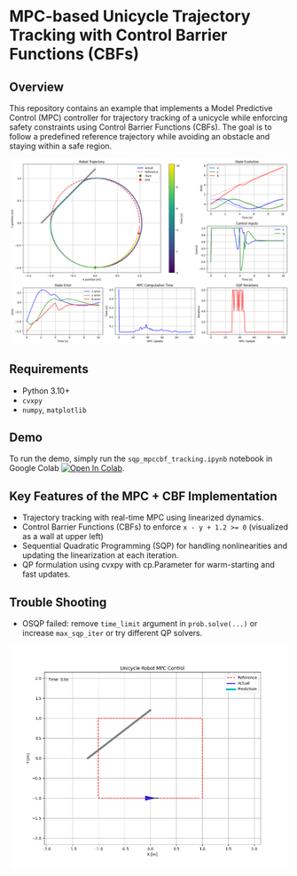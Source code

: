 # MPC-based Unicycle Trajectory Tracking with Control Barrier Functions (CBFs)
## Overview
This repository contains an example that implements a Model Predictive Control (MPC) controller for trajectory tracking of a unicycle while enforcing safety constraints using Control Barrier Functions (CBFs). The goal is to follow a predefined reference trajectory while avoiding an obstacle and staying within a safe region.

![](assets/mpccbf_tracking.png)

## Requirements
- Python 3.10+
- `cvxpy`
- `numpy`, `matplotlib`

## Demo
To run the demo, simply run the `sqp_mpccbf_tracking.ipynb` notebook in Google Colab [![Open In Colab](https://colab.research.google.com/assets/colab-badge.svg)](https://colab.research.google.com/github/shaoanlu/sqp_nmpc_cbf_cvxpy/blob/main/sqp_mpccbf_tracking.ipynb).

## Key Features of the MPC + CBF Implementation
- Trajectory tracking with real-time MPC using linearized dynamics.
- Control Barrier Functions (CBFs) to enforce  `x - y + 1.2 >= 0` (visualized as a wall at upper left)
- Sequential Quadratic Programming (SQP) for handling nonlinearities and updating the linearization at each iteration.
- QP formulation using cvxpy with cp.Parameter for warm-starting and fast updates.

## Trouble Shooting
- OSQP failed: remove `time_limit` argument in `prob.solve(...)` or increase `max_sqp_iter` or try different QP solvers.

![](assets/mpccbf_tracking_anim.gif)